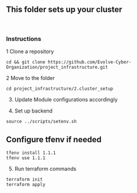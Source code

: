 ## This folder sets up your cluster

<br>

### Instructions
1 Clone a repository 
```
cd && git clone https://github.com/Evolve-Cyber-Organization/project_infrastructure.git
```

2 Move to the folder

``` 
cd project_infrastructure/2.cluster_setup
```

3. Update Module configurations accordingly

4. Set up backend
```
source ../scripts/setenv.sh
```

## Configure tfenv if needed
```
tfenv install 1.1.1
tfenv use 1.1.1
```


5. Run terraform commands
```
terraform init
terraform apply
```
